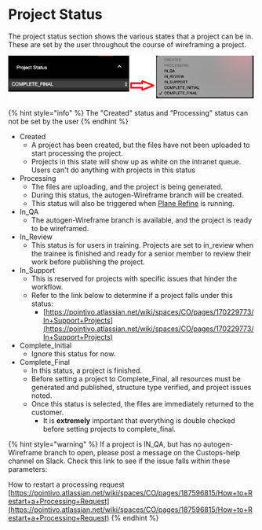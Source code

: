 # Project Status

The project status section shows the various states that a project can be in. These are set by the user throughout the course of wireframing a project. 

![](../.gitbook/assets/project-status.png)

{% hint style="info" %}
The "Created" status and "Processing" status can not be set by the user
{% endhint %}

* Created
  * A project has been created, but the files have not been uploaded to start processing the project.
  * Projects in this state will show up as white on the intranet queue. Users can't do anything with projects in this status
* Processing
  * The files are uploading, and the project is being generated.
  * During this status, the autogen-Wireframe branch will be created.
  * This status will also be triggered when [Plane Refine](../tools/wireframe-tools/plane-refine.md) is running.
* In\_QA
  * The autogen-Wireframe branch is available, and the project is ready to be wireframed.
* In\_Review
  * This status is for users in training. Projects are set to in\_review when the trainee is finished and ready for a senior member to review their work before publishing the project.
* In\_Support
  * This is reserved for projects with specific issues that hinder the workflow. 
  * Refer to the link below to determine if a project falls under this status:
    * [https://pointivo.atlassian.net/wiki/spaces/CO/pages/170229773/In+Support+Projects](https://pointivo.atlassian.net/wiki/spaces/CO/pages/170229773/In+Support+Projects)
* Complete\_Initial
  * Ignore this status for now.
* Complete\_Final
  * In this status, a project is finished. 
  * Before setting a project to Complete\_Final, all resources must be generated and published, structure type verified, and project issues noted.
  * Once this status is selected, the files are immediately returned to the customer.
    * It is **extremely** important that everything is double checked before setting projects to complete\_final.

{% hint style="warning" %}
If a project is IN\_QA, but has no autogen-Wireframe branch to open, please post a message on the Custops-help channel on Slack. Check this link to see if the issue falls within these parameters:

How to restart a processing request [https://pointivo.atlassian.net/wiki/spaces/CO/pages/187596815/How+to+Restart+a+Processing+Request](https://pointivo.atlassian.net/wiki/spaces/CO/pages/187596815/How+to+Restart+a+Processing+Request)
{% endhint %}



